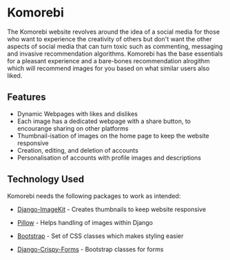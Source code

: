 # Komorebi

The Komorebi website revolves around the idea of a social media for those who want to experience the creativity of others but don't want the other aspects of social media that can turn toxic such as commenting, messaging and invasive recommendation algorithms. Komorebi has the base essentials for a pleasant experience and a bare-bones recommendation alrogithm which will recommend images for you based on what similar users also liked.

## Features

- Dynamic Webpages with likes and dislikes
- Each image has a dedicated webpage with a share button, to encourange sharing on other platforms
- Thumbnail-isation of images on the home page to keep the website responsive
- Creation, editing, and deletion of accounts
- Personalisation of accounts with profile images and descriptions

## Technology Used

Komorebi needs the following packages to work as intended:

- [Django-ImageKit] - Creates thumbnails to keep website responsive
- [Pillow] - Helps handling of images within Django
- [Bootstrap] - Set of CSS classes which makes styling easier
- [Django-Crispy-Forms] - Bootstrap classes for forms


   [Django-ImageKit]: <https://github.com/matthewwithanm/django-imagekit>
   [Pillow]: <https://pypi.org/project/Pillow/2.2.1/>
   [Django-Crispy-Forms]: <https://django-crispy-forms.readthedocs.io/en/latest/>
   [Bootstrap]: <https://getbootstrap.com/>
   
